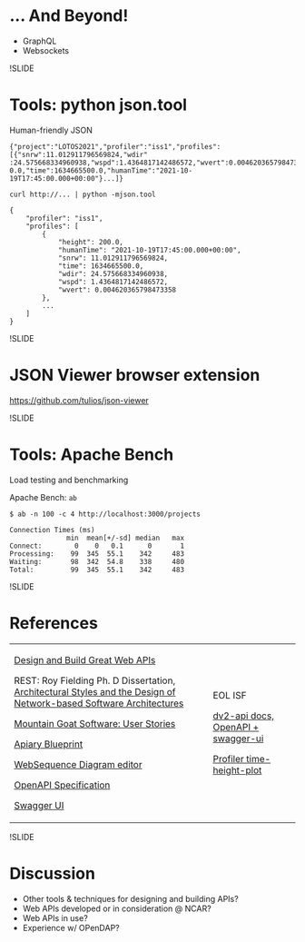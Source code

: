 # ... And Beyond!

- GraphQL
- Websockets

!SLIDE

# Tools: python json.tool

Human-friendly JSON

```
{"project":"LOTOS2021","profiler":"iss1","profiles":[{"snrw":11.012911796569824,"wdir"
:24.575668334960938,"wspd":1.4364817142486572,"wvert":0.004620365798473358,"height":20
0.0,"time":1634665500.0,"humanTime":"2021-10-19T17:45:00.000+00:00"}...]}
```

`curl http://... | python -mjson.tool`

```
{
    "profiler": "iss1",
    "profiles": [
        {
            "height": 200.0,
            "humanTime": "2021-10-19T17:45:00.000+00:00",
            "snrw": 11.012911796569824,
            "time": 1634665500.0,
            "wdir": 24.575668334960938,
            "wspd": 1.4364817142486572,
            "wvert": 0.004620365798473358
        },
        ...
    ]
}
```

!SLIDE

# JSON Viewer browser extension

https://github.com/tulios/json-viewer

!SLIDE

# Tools: Apache Bench

Load testing and benchmarking

Apache Bench: `ab`


```
$ ab -n 100 -c 4 http://localhost:3000/projects

Connection Times (ms)
              min  mean[+/-sd] median   max
Connect:        0    0   0.1      0       1
Processing:    99  345  55.1    342     483
Waiting:       98  342  54.8    338     480
Total:         99  345  55.1    342     483
```

!SLIDE

# References

<!--<div style="font-size: 0.5em;">-->

<table><tbody><tr><td>

[Design and Build Great Web APIs](https://pragprog.com/titles/maapis/design-and-build-great-web-apis/)

REST: Roy Fielding Ph. D Dissertation, [Architectural Styles and the Design of Network-based Software Architectures](https://www.ics.uci.edu/~fielding/pubs/dissertation/top.htm)

[Mountain Goat Software: User Stories](https://www.mountaingoatsoftware.com/agile/user-stories)

[Apiary Blueprint](https://apiblueprint.org/)

[WebSequence Diagram editor](https://www.websequencediagrams.com/)

[OpenAPI Specification](https://swagger.io/specification/)

[Swagger UI](https://swagger.io/tools/swagger-ui/)

</td>
<td>

EOL ISF

[dv2-api docs, OpenAPI + swagger-ui](https://ncar.github.io/dv2-api/api/swagger-ui/)

[Profiler time-height-plot](http://datavis.eol.ucar.edu/time-height-plot/)

</td></tr></tbody></table>

<!--</div>-->

!SLIDE

# Discussion

- Other tools & techniques for designing and building APIs?
- Web APIs developed or in consideration @ NCAR?
- Web APIs in use?
- Experience w/ OPenDAP?
